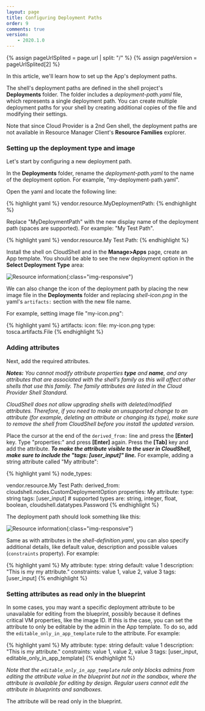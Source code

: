 ```yaml
---
layout: page
title: Configuring Deployment Paths
order: 9
comments: true
version:
    - 2020.1.0
---
```


{% assign pageUrlSplited = page.url | split: "/" %}
{% assign pageVersion = pageUrlSplited[2] %}

In this article, we'll learn how to set up the App's deployment paths.

The shell's deployment paths are defined in the shell project's **Deployments** folder. The folder includes a *deployment-path.yaml* file, which represents a single deployment path. You can create multiple deployment paths for your shell by creating additional copies of the file and modifying their settings.

Note that since Cloud Provider is a 2nd Gen shell, the deployment paths are not available in Resource Manager Client's **Resource Families** explorer.

### Setting up the deployment type and image

Let's start by configuring a new deployment path. 

In the **Deployments** folder, rename the *deployment-path.yaml* to the name of the deployment option. For example, "my-deployment-path.yaml".

Open the yaml and locate the following line:

{% highlight yaml %}
vendor.resource.MyDeploymentPath:
{% endhighlight %}

Replace "MyDeploymentPath" with the new display name of the deployment path (spaces are supported). For example: "My Test Path".

{% highlight yaml %}
vendor.resource.My Test Path:
{% endhighlight %}

Install the shell on CloudShell and in the **Manage>Apps** page, create an App template. You should be able to see the new deployment option in the **Select Deployment Type** area:

![Resource information]({{site.baseurl}}/assets/cp-new-deployment-path.png){:class="img-responsive"}

We can also change the icon of the deployment path by placing the new image file in the **Deployments** folder and replacing *shell-icon.png* in the yaml's `artifacts:` section with the new file name.

For example, setting image file "my-icon.png":

{% highlight yaml %}
artifacts:
  icon:
    file: my-icon.png
    type: tosca.artifacts.File
{% endhighlight %}

### Adding attributes

Next, add the required attributes. 

_**Notes:**_
_You cannot modify attribute properties **type** and **name**, and any attributes that are associated with the shell’s family as this will affect other shells that use this family. The family attributes are listed in the Cloud Provider Shell Standard._

_CloudShell does not allow upgrading shells with deleted/modified attributes. Therefore, if you need to make an unsupported change to an attribute (for example, deleting an attribute or changing its type), make sure to remove the shell from CloudShell before you install the updated version._ 

Place the cursor at the end of the `derived_from:` line and press the **[Enter]** key. Type "properties:" and press **[Enter]** again. Press the **[Tab]** key and add the attribute. _**To make the attribute visible to the user in CloudShell, make sure to include the "tags: [user_input]" line.**_ For example, adding a string attribute called "My attribute":

{% highlight yaml %}
node_types:

  vendor.resource.My Test Path:
    derived_from: cloudshell.nodes.CustomDeploymentOption
    properties:
      My attribute:
        type: string
        tags: [user_input]       # supported types are: string, integer, float, boolean, cloudshell.datatypes.Password
{% endhighlight %}

The deployment path should look something like this:

![Resource information]({{site.baseurl}}/assets/cp-deployment-path-attribute-1.png){:class="img-responsive"}

Same as with attributes in the *shell-definition.yaml*, you can also specify additional details, like default value, description and possible values (`constraints` property). For example:

{% highlight yaml %}
My attribute:
  type: string
  default: value 1
  description: "This is my my attribute."
  constraints: value 1, value 2, value 3
  tags: [user_input]
{% endhighlight %}

### Setting attributes as read only in the blueprint

In some cases, you may want a specific deployment attribute to be unavailable for editing from the blueprint, possibly because it defines critical VM properties, like the image ID. If this is the case, you can set the attribute to only be editable by the admin in the App template. To do so, add the `editable_only_in_app_template` rule to the attribute. For example:

{% highlight yaml %}
My attribute:
  type: string
  default: value 1
  description: "This is my attribute."
  constraints: value 1, value 2, value 3
  tags: [user_input, editable_only_in_app_template]
{% endhighlight %}

*Note that the `editable_only_in_app_template` rule only blocks admins from editing the attribute value in the blueprint but not in the sandbox, where the attribute is available for editing by design. Regular users cannot edit the attribute in blueprints and sandboxes.* 

The attribute will be read only in the blueprint.


